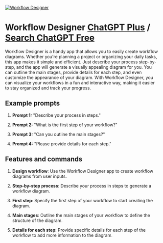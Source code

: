 
[![Workflow Designer](https://files.oaiusercontent.com/file-vESQ7UQiGKLZTmGViQ7WHpOS?se=2123-10-17T13%3A37%3A41Z&sp=r&sv=2021-08-06&sr=b&rscc=max-age%3D31536000%2C%20immutable&rscd=attachment%3B%20filename%3Dc933ae35-a610-4cbb-bc11-b3b4684583a2.png&sig=rx0QWfG/ygnSa/xjYtXmnz2q2R35vliuDibXOIMAJLA%3D)](https://chat.openai.com/g/g-oInqe7IC4-workflow-designer)

# Workflow Designer [ChatGPT Plus](https://chat.openai.com/g/g-oInqe7IC4-workflow-designer) / [Search ChatGPT Free](https://gptcall.net/index.html#/?search=Workflow%20Designer)

Workflow Designer is a handy app that allows you to easily create workflow diagrams. Whether you're planning a project or organizing your daily tasks, this app makes it simple and efficient. Just describe your process step-by-step, and the app will generate a visually appealing diagram for you. You can outline the main stages, provide details for each step, and even customize the appearance of your diagram. With Workflow Designer, you can visualize your workflows in a fun and interactive way, making it easier to stay organized and track your progress.

## Example prompts

1. **Prompt 1:** "Describe your process in steps."

2. **Prompt 2:** "What is the first step of your workflow?"

3. **Prompt 3:** "Can you outline the main stages?"

4. **Prompt 4:** "Please provide details for each step."

## Features and commands

1. **Design workflow**: Use the Workflow Designer app to create workflow diagrams from user inputs.

2. **Step-by-step process**: Describe your process in steps to generate a workflow diagram.

3. **First step**: Specify the first step of your workflow to start creating the diagram.

4. **Main stages**: Outline the main stages of your workflow to define the structure of the diagram.

5. **Details for each step**: Provide specific details for each step of the workflow to add more information to the diagram.


